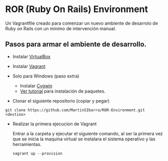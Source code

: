 # ROR (Ruby On Rails) Environment
Un Vagrantfile creado para comenzar un nuevo ambiente de desarrolo de Ruby on Rails con un mínimo de intervención manual.

## Pasos para armar el ambiente de desarrollo.

* Instalar [VirtualBox](https://www.virtualbox.org/wiki/Downloads)

* Instalar [Vagrant](https://www.vagrantup.com/downloads.html)

* Solo para Windows (paso extra)
  * Instalar [Cygwin](https://cygwin.com/install.html)
  * [Ver tutorial](https://github.com/MartinSIbarra/Cygwin-Init) para instalación de paquetes.
    
* Clonar el siguiente repositorio (copiar y pegar)
```
git clone https://github.com/MartinSIbarra/ROR-Environment.git <destino>
```
* Realizar la primera ejecucion de Vagrant
  
  Entrar a la carpeta <destino> y ejecutar el siguiente comando, al ser la primera vez que se inicia la maquina virtual se instalara el sistema operativo y las herramientas.
  ```
  vagrant up --provision
  ```
